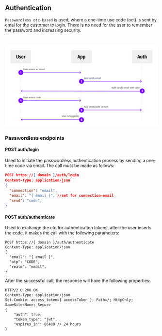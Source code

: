 ## Authentication
`Passwordless otc-based` is used, where a one-time use code (oct) is sent by emai for the customer to login. There is no need for the user to remember the password and increasing security.

<h1 align="center">
    <img alt="passwordless-flow" src="../.github/passwordless-flow.png" />
</h1>

### Passwordless endpoints

#### POST auth/login
Used to initiate the passwordless authentication process by sending a one-time code via email.
The call must be made as follows:

```json
POST https://{ domain }/auth/login
Content-Type: application/json
{
  "connection": "email",
  "email": "{ email }", //set for connection=email
  "send": "code",
}
```

#### POST auth/authenticate
Used to exchange the otc for authentication tokens, after the user inserts the code, it makes the call with the following parameters:

```HTTP
POST https://{ domain }/auth/authenticate
Content-Type: application/json
{
  "email": "{ email }",
  "otp": "CODE",
  "realm": "email",
}
```

After the successful call, the response will have the following properties:

```HTTP
HTTP/2.0 200 OK
Content-Type: application/json
Set-Cookie: access_token={ accessToken }; Path=/; HttpOnly; SameSite=None; Secure
{
    "auth": true,
    "token_type": "jwt",
    "expires_in": 86400 // 24 hours
}
```